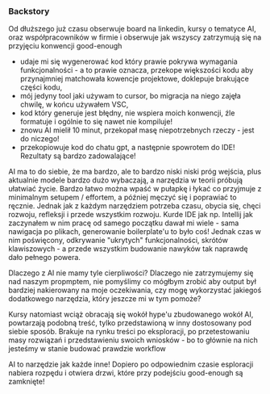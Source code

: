 
### Backstory
Od dłuższego już czasu obserwuje board na linkedin, kursy o tematyce AI, oraz współpracowników w firmie i obserwuje jak wszyscy zatrzymują się na przyjęciu konwencji good-enough
- udaje mi się wygenerować kod który prawie pokrywa wymagania funkcjonalności - a to prawie oznacza, przekope większości kodu aby przynajmniej matchowała kowencje projektowe, doklepuje brakujące części kodu,
- mój jedyny tool jaki używam to cursor, bo migracja na niego zajęła chwilę, w końcu używałem VSC,
- kod który generuje jest błędny, nie wspiera moich konwencji, źle formatuje i ogólnie to się nawet nie kompiluje!
- znowu AI mielił 10 minut, przekopał masę niepotrzebnych rzeczy - jest do niczego!
- przekopiowuje kod do chatu gpt, a następnie spowrotem do IDE! Rezultaty są bardzo zadowalające!

AI ma to do siebie, że ma bardzo, ale to bardzo niski niski próg wejścia, plus aktualnie modele bardzo dużo wybaczają, a narzędzia w teorii próbują ułatwiać życie.
Bardzo łatwo można wpaść w pułapkę i łykać co przyjmuje z minimalnym setupem / effortem, a później męczyć się i poprawiać to ręcznie.
Jednak jak z każdym narzędziem potrzeba czasu, obycia się, chęci rozwoju, refleksji i przede wszystkim rozwoju.
Kurde IDE jak np. Intellij jak zaczynałem w nim pracę od samego początku dawał mi wiele - sama nawigacja po plikach, generowanie boilerplate'u to było coś! Jednak czas w nim poświęcony, odkrywanie "ukrytych" funkcjonalności, skrótów klawiszowych - a przede wszystkim budowanie nawyków tak naprawdę dało pełnego powera.

Dlaczego z AI nie mamy tyle cierpliwości? Dlaczego nie zatrzymujemy się nad naszym propmptem, nie pomyślimy co mógłbym zrobić aby output był bardziej nakierowany na moje oczekiwania, czy mogę wykorzystać jakiegoś dodatkowego narzędzia, który jeszcze mi w tym pomoże?

Kursy natomiast wciąż obracają się wokół hype'u zbudowanego wokół AI, powtarzają podobną treść, tylko przedstawioną w inny dostosowany pod siebie sposób. Brakuje na rynku treści po eksploracji, po przetestowaniu masy rozwiązań i przedstawieniu swoich wniosków - bo to głównie na nich jesteśmy w stanie budować prawdzie workflow

AI to narzędzie jak każde inne! Dopiero po odpowiednim czasie esploracji nabiera rozpędu i otwiera drzwi, które przy podejściu good-enough są zamknięte!